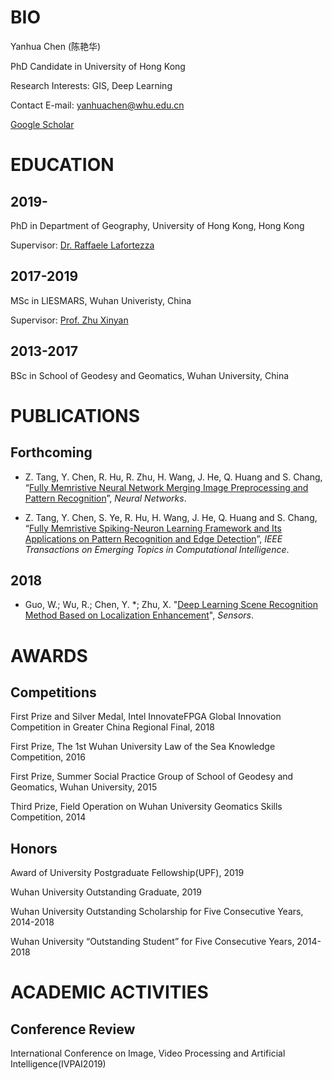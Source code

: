 #  BIO

Yanhua Chen (陈艳华)

PhD Candidate in University of Hong Kong

Research Interests: GIS, Deep Learning

Contact E-mail: yanhuachen@whu.edu.cn

[Google Scholar]()


#  EDUCATION                                                   
## 2019-
PhD in Department of Geography, University of Hong Kong, Hong Kong

Supervisor: [Dr. Raffaele Lafortezza ]()

## 2017-2019
MSc in LIESMARS, Wuhan Univeristy, China

Supervisor: [Prof. Zhu Xinyan](http://www.lmars.whu.edu.cn/prof_web/zhuxinyan/index.html)

## 2013-2017
BSc in School of Geodesy and Geomatics, Wuhan University, China


#  PUBLICATIONS                                                   
## Forthcoming
- Z. Tang, Y. Chen, R. Hu, R. Zhu, H. Wang, J. He, Q. Huang and S. Chang, “[Fully Memristive Neural Network Merging Image Preprocessing and Pattern Recognition](https://arxiv.org/abs/1904.12292)”, <I>Neural Networks</I>. 

- Z. Tang, Y. Chen, S. Ye, R. Hu, H. Wang, J. He, Q. Huang and S. Chang, “[Fully Memristive Spiking-Neuron Learning Framework and Its Applications on Pattern Recognition and Edge Detection](https://arxiv.org/abs/1901.05258)”, <I>IEEE Transactions on Emerging Topics in Computational Intelligence</I>. 

## 2018
- Guo, W.; Wu, R.; Chen, Y. *; Zhu, X. "[Deep Learning Scene Recognition Method Based on Localization Enhancement](https://doi.org/10.3390/s18103376)", <I>Sensors</I>.


#   AWARDS                                                          
## Competitions

First Prize and Silver Medal, Intel InnovateFPGA Global Innovation Competition in Greater China Regional Final, 2018

First Prize, The 1st Wuhan University Law of the Sea Knowledge Competition, 2016

First Prize, Summer Social Practice Group of School of Geodesy and Geomatics, Wuhan University, 2015

Third Prize, Field Operation on Wuhan University Geomatics Skills Competition, 2014

## Honors

Award of University Postgraduate Fellowship(UPF), 2019

Wuhan University Outstanding Graduate, 2019

Wuhan University Outstanding Scholarship for Five Consecutive Years, 2014-2018

Wuhan University “Outstanding Student” for Five Consecutive Years, 2014-2018


#  ACADEMIC ACTIVITIES                                           

## Conference Review

International Conference on Image, Video Processing and Artificial Intelligence(IVPAI2019)

